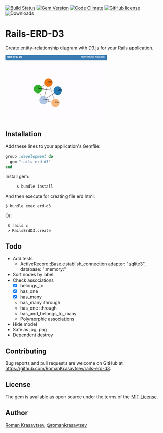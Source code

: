[![Build Status](https://travis-ci.org/RomanKrasavtsev/rails-erd-d3.svg?branch=master)](https://travis-ci.org/RomanKrasavtsev/rails-erd-d3)
[![Gem Version](https://badge.fury.io/rb/rails-erd-d3.svg)](https://badge.fury.io/rb/rails-erd-d3)
[![Code Climate](https://codeclimate.com/github/RomanKrasavtsev/rails-erd-d3/badges/gpa.svg)](https://codeclimate.com/github/RomanKrasavtsev/rails-erd-d3)
[![GitHub license](https://img.shields.io/badge/license-MIT-blue.svg)](https://raw.githubusercontent.com/RomanKrasavtsev/rails-erd-d3/master/LICENSE.txt)
![Downloads](http://ruby-gem-downloads-badge.herokuapp.com/rails-erd-d3?type=total)

# Rails-ERD-D3

Create entity–relationship diagram with D3.js for your Rails application.

![Rails-ERD-D3](https://github.com/RomanKrasavtsev/rails-erd-d3/raw/master/rails-erd-d3.gif)

## Installation

Add these lines to your application's Gemfile:

```ruby
group :development do
  gem "rails-erd-d3"
end
```

Install gem:
```bash
     $ bundle install
```

And then execute for creating file erd.html:
  
    $ bundle exec erd-d3

Or:
 
     $ rails c
     > RailsErdD3.create

## Todo

- Add tests
  - ActiveRecord::Base.establish_connection adapter: "sqlite3", database: ":memory:"
- Sort nodes by label
- Check associations
    - [X] belongs_to
    - [X] has_one
    - [x] has_many
    - has_many :through
    - has_one :through
    - has_and_belongs_to_many
    - Polymorphic associations
- Hide model
- Safe as jpg, png
- Dependent destroy

## Contributing

Bug reports and pull requests are welcome on GitHub at https://github.com/RomanKrasavtsev/rails-erd-d3.

## License

The gem is available as open source under the terms of the [MIT License](http://opensource.org/licenses/MIT).

## Author

[Roman Krasavtsev](https://github.com/RomanKrasavtsev), [@romankrasavtsev](https://twitter.com/romankrasavtsev)
